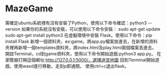 # MazeGame
需確定ubuntu系統裡有沒有安裝了Python，使用以下命令確認：python3 --version
如果你的系統沒有安裝，可以使用以下命令安裝：
sudo apt-get update
sudo apt-get install python3
在虛擬環境中安裝 Flask。使用以下命令：pip install Flask
新增一個資料夾，ex:game。將app.py檔案放進去，在新增的資料夾裡再新增一個templates資料夾，將index.html及play.html兩個檔案丟進去。
開啟Terminal，cd到game資料夾，使用以下命令開始遊戲:python3 app.py。
在瀏覽器打開這個網址:http://127.0.0.1:5000/，選擇迷宮地圖
回到Terminal開始遊戲，使用wasd進行移動，走到p即通關。
使用ctrl+c退出flask。
